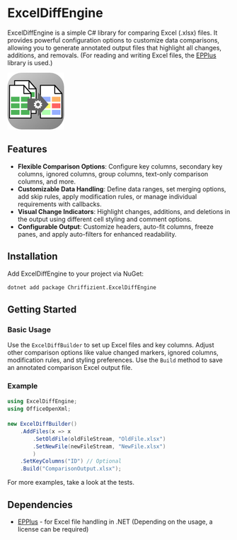 # ExcelDiffEngine

ExcelDiffEngine is a simple C# library for comparing Excel (.xlsx) files. It provides powerful configuration options to customize data comparisons, allowing you to generate annotated output files that highlight all changes, additions, and removals. (For reading and writing Excel files, the [EPPlus](https://github.com/EPPlusSoftware/EPPlus) library is used.)

![Logo](https://raw.githubusercontent.com/chrbaeu/ExcelDiffEngine/refs/heads/main/ExcelDiff/Icon.png)

## Features

- **Flexible Comparison Options**: Configure key columns, secondary key columns, ignored columns, group columns, text-only comparison columns, and more.
- **Customizable Data Handling**: Define data ranges, set merging options, add skip rules, apply modification rules, or manage individual requirements with callbacks.
- **Visual Change Indicators**: Highlight changes, additions, and deletions in the output using different cell styling and comment options.
- **Configurable Output**: Customize headers, auto-fit columns, freeze panes, and apply auto-filters for enhanced readability.

## Installation

Add ExcelDiffEngine to your project via NuGet:

```bash
dotnet add package Chriffizient.ExcelDiffEngine
```

## Getting Started

### Basic Usage

Use the `ExcelDiffBuilder` to set up Excel files and key columns.
Adjust other comparison options like value changed markers, ignored columns, modification rules, and styling preferences.
Use the `Build` method to save an annotated comparison Excel output file.

### Example

```csharp  
using ExcelDiffEngine;  
using OfficeOpenXml;  
  
new ExcelDiffBuilder()
    .AddFiles(x => x
        .SetOldFile(oldFileStream, "OldFile.xlsx")
        .SetNewFile(newFileStream, "NewFile.xlsx")
        )
    .SetKeyColumns("ID") // Optional
    .Build("ComparisonOutput.xlsx");
```

For more examples, take a look at the tests.

## Dependencies

- [EPPlus](https://github.com/EPPlusSoftware/EPPlus) - for Excel file handling in .NET (Depending on the usage, a license can be required)
